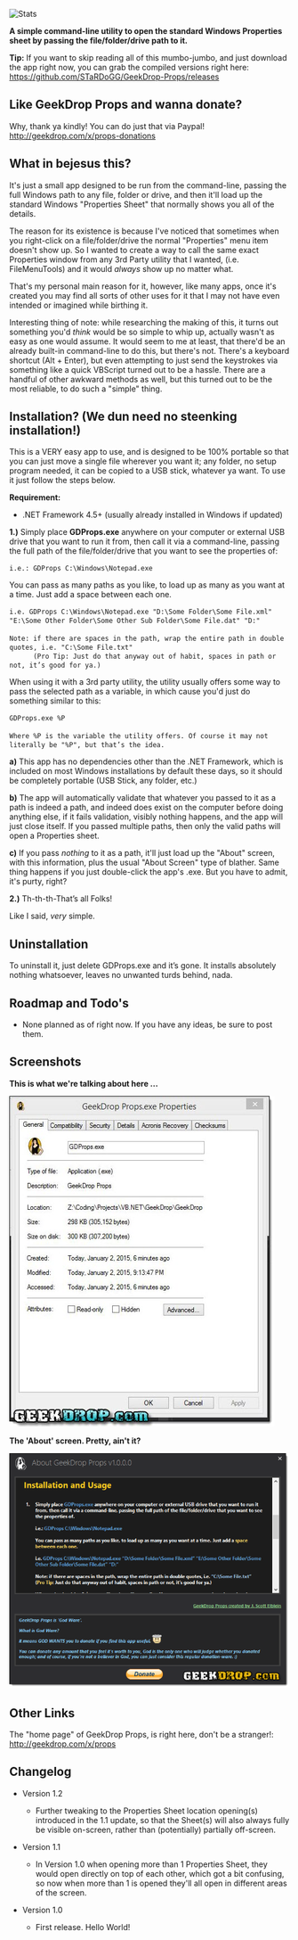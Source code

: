 ![Stats](https://github-readme-stats.vercel.app/api?username=STaRDoGG&repo=GeekDrop-Props&show_icons=true&theme=nord)

**A simple command-line utility to open the standard Windows Properties sheet by passing the file/folder/drive path to it.**


**Tip:** If you want to skip reading all of this mumbo-jumbo, and just download the app right now, you can grab the compiled versions right here: https://github.com/STaRDoGG/GeekDrop-Props/releases




## Like GeekDrop Props and wanna donate? ##

Why, thank ya kindly! You can do just that via Paypal! http://geekdrop.com/x/props-donations




## What in bejesus this? ##

It's just a small app designed to be run from the command-line, passing the full Windows path to any file, folder or drive, and then it'll load up the standard Windows "Properties Sheet" that normally shows you all of the details.

The reason for its existence is because I've noticed that sometimes when you right-click on a file/folder/drive the normal "Properties" menu item doesn't show up. So I wanted to create a way to call the same exact Properties window from any 3rd Party utility that I wanted, (i.e. FileMenuTools) and it would *always* show up no matter what.

That's my personal main reason for it, however, like many apps, once it's created you may find all sorts of other uses for it that I may not have even intended or imagined while birthing it.

Interesting thing of note: while researching the making of this, it turns out something you'd *think* would be so simple to whip up, actually wasn't as easy as one would assume. It would seem to me at least, that there'd be an already built-in command-line to do this, but there's not. There's a keyboard shortcut (Alt + Enter), but even attempting to just send the keystrokes via something like a quick VBScript turned out to be a hassle. There are a handful of other awkward methods as well, but this turned out to be the most reliable, to do such a "simple" thing.




## Installation? (We dun need no steenking installation!) ##

This is a VERY easy app to use, and is designed to be 100% portable so that you can just move a single file wherever you want it; any folder, no setup program needed, it can be copied to a USB stick, whatever ya want. To use it just follow the steps below.


**Requirement:**
* .NET Framework 4.5+ (usually already installed in Windows if updated)


**1.)** Simply place **GDProps.exe** anywhere on your computer or external USB drive that you want to run it from, then call it via a command-line, passing the full path of the file/folder/drive that you want to see the properties of:

    i.e.: GDProps C:\Windows\Notepad.exe


You can pass as many paths as you like, to load up as many as you want at a time. Just add a space between each one.


    i.e. GDProps C:\Windows\Notepad.exe "D:\Some Folder\Some File.xml" "E:\Some Other Folder\Some Other Sub Folder\Some File.dat" "D:"

    Note: if there are spaces in the path, wrap the entire path in double quotes, i.e. "C:\Some File.txt"
          (Pro Tip: Just do that anyway out of habit, spaces in path or not, it’s good for ya.)


When using it with a 3rd party utility, the utility usually offers some way to pass the selected path as a variable, in which cause you'd just do something similar to this:


    GDProps.exe %P

    Where %P is the variable the utility offers. Of course it may not literally be "%P", but that’s the idea.



  **a)** This app has no dependencies other than the .NET Framework, which is included on most Windows installations by default these days, so it should be completely portable (USB Stick, any folder, etc.)

  **b)** The app will automatically validate that whatever you passed to it as a path is indeed a path, and indeed does exist on the computer before doing anything else, if it fails validation, visibly nothing happens, and the app will just close itself. If you passed multiple paths, then only the valid paths will open a Properties sheet.

  **c)** If you pass *nothing* to it as a path, it'll just load up the "About" screen, with this information, plus the usual "About Screen" type of blather. Same thing happens if you just double-click the app's .exe. But you have to admit, it's purty, right?


**2.)** Th-th-th-That’s all Folks!

Like I said, *very* simple.




## Uninstallation ##

To uninstall it, just delete GDProps.exe and it’s gone. It installs absolutely nothing whatsoever, leaves no unwanted turds behind, nada.




## Roadmap and Todo's ##

* None planned as of right now. If you have any ideas, be sure to post them.




## Screenshots ##


**This is what we're talking about here ...**

![This is what we're talking about here ...](https://github.com/STaRDoGG/GeekDrop-Props/blob/master/GeekDrop%20Props/Images/Screenshots/GeekDrop-Props-Screenshot1.jpg)



**The 'About' screen. Pretty, ain't it?**

![The 'About' screen. Pretty, ain't it?](https://github.com/STaRDoGG/GeekDrop-Props/blob/master/GeekDrop%20Props/Images/Screenshots/GeekDrop-Props-Screenshot2.png)




## Other Links ##

The "home page" of GeekDrop Props, is right here, don't be a stranger!: http://geekdrop.com/x/props




## Changelog ##

* Version 1.2
	* Further tweaking to the Properties Sheet location opening(s) introduced in the 1.1 update, so that the Sheet(s) will also always fully be visible on-screen, rather than (potentially) partially off-screen.

* Version 1.1
	* In Version 1.0 when opening more than 1 Properties Sheet, they would open directly on top of each other, which got a bit confusing, so now when more than 1 is opened they'll all open in different areas of the screen.

* Version 1.0
	* First release. Hello World!
